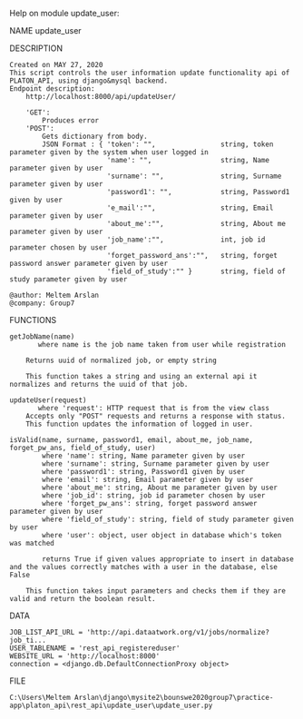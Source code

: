Help on module update_user:

NAME
    update_user

DESCRIPTION

    Created on MAY 27, 2020
    This script controls the user information update functionality api of PLATON_API, using django&mysql backend.
    Endpoint description:
        http://localhost:8000/api/updateUser/

        'GET':
            Produces error
        'POST':
            Gets dictionary from body.
            JSON Format : { 'token': "",                string, token parameter given by the system when user logged in
                            'name': "",                 string, Name parameter given by user
                            'surname': "",              string, Surname parameter given by user
                            'password1': "",            string, Password1 given by user
                            'e_mail':"",                string, Email parameter given by user
                            'about_me':"",              string, About me parameter given by user
                            'job_name':"",              int, job id parameter chosen by user
                            'forget_password_ans':"",   string, forget password answer parameter given by user
                            'field_of_study':"" }       string, field of study parameter given by user
    
    @author: Meltem Arslan
    @company: Group7

FUNCTIONS

    getJobName(name)
           where name is the job name taken from user while registration
            
        Returns uuid of normalized job, or empty string
            
        This function takes a string and using an external api it normalizes and returns the uuid of that job.
    
    updateUser(request)
           where 'request': HTTP request that is from the view class
        Accepts only "POST" requests and returns a response with status.
        This function updates the information of logged in user.
    
    isValid(name, surname, password1, email, about_me, job_name, forget_pw_ans, field_of_study, user)
            where 'name': string, Name parameter given by user
            where 'surname': string, Surname parameter given by user
            where 'password1': string, Password1 given by user
            where 'email': string, Email parameter given by user
            where 'about_me': string, About me parameter given by user
            where 'job_id': string, job id parameter chosen by user
            where 'forget_pw_ans': string, forget password answer parameter given by user
            where 'field_of_study': string, field of study parameter given by user
            where 'user': object, user object in database which's token was matched
          
            returns True if given values appropriate to insert in database and the values correctly matches with a user in the database, else False
        
        This function takes input parameters and checks them if they are valid and return the boolean result.
    


DATA

    JOB_LIST_API_URL = 'http://api.dataatwork.org/v1/jobs/normalize?job_ti...
    USER_TABLENAME = 'rest_api_registereduser'
    WEBSITE_URL = 'http://localhost:8000'
    connection = <django.db.DefaultConnectionProxy object>

FILE

    C:\Users\Meltem Arslan\django\mysite2\bounswe2020group7\practice-app\platon_api\rest_api\update_user\update_user.py


